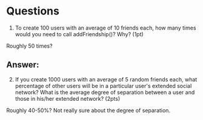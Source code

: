 # Questions
1) To create 100 users with an average of 10 friends each, how many times would you need 
to call addFriendship()? Why? (1pt)
 
 Roughly 50 times? 

## Answer:


2) If you create 1000 users with an average of 5 random friends each, what percentage of 
other users will be in a particular user's extended social network? What is the average 
degree of separation between a user and those in his/her extended network? (2pts)
 
 Roughly 40-50%? Not really sure about the degree of separation.